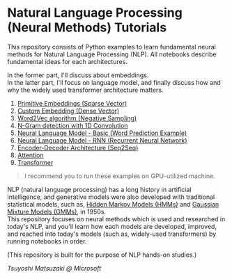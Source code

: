# Natural Language Processing (Neural Methods) Tutorials

This repository consists of Python examples to learn fundamental neural methods for Natural Language Processing (NLP). All notebooks describe fundamental ideas for each architectures.

In the former part, I'll discuss about embeddings.<br>
In the latter part, I'll focus on language model, and finally discuss how and why the widely used transformer architecture matters.

1. [Primitive Embeddings (Sparse Vector)](./01_sparse_vector.ipynb)
2. [Custom Embedding (Dense Vector)](./02_custom_embedding.ipynb)
3. [Word2Vec algorithm (Negative Sampling)](./03_word2vec.ipynb)
4. [N-Gram detection with 1D Convolution](./04_ngram_cnn.ipynb)
5. [Neural Language Model - Basic (Word Prediction Example)](./05_language_model_basic.ipynb)
6. [Neural Language Model - RNN (Recurrent Neural Network)](./06_language_model_rnn.ipynb)
7. [Encoder-Decoder Architecture (Seq2Seq)](./07_encoder_decoder.ipynb)
8. [Attention](./08_attention.ipynb)
9. [Transformer](./09_transformer.ipynb)

> I recommend you to run these examples on GPU-utilized machine.

NLP (natural language processing) has a long history in artificial intelligence, and generative models were also developed with traditional statistical models, such as, [Hidden Markov Models (HMMs)](https://github.com/tsmatz/hmm-lds-em-algorithm) and [Gaussian Mixture Models (GMMs)](https://github.com/tsmatz/gmm), in 1950s.<br>
This repository focuses on neural methods which is used and researched in today's NLP, and you'll learn how each models are developed, improved, and reached into today's models (such as, widely-used transformers) by running notebooks in order.

(This repository is built for the purpose of NLP hands-on studies.)

*Tsuyoshi Matsuzaki @ Microsoft*
